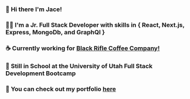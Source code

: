 ### 👋 Hi there I'm Jace!
### 👨‍💻 I'm a Jr. Full Stack Developer with skills in { React, Next.js, Express, MongoDb, and GraphQl }
### ☕️ Currently working for [Black Rifle Coffee Company!](https://www.blackriflecoffee.com/pages/about-us)
### 🏫 Still in School at the University of Utah Full Stack Development Bootcamp
### 💼 You can check out my portfolio [here](https://jacee94.github.io/professional-portfolio/)

